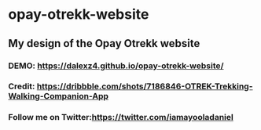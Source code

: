# opay-otrekk-website
## My design of the Opay Otrekk website
### DEMO: https://dalexz4.github.io/opay-otrekk-website/

### Credit: https://dribbble.com/shots/7186846-OTREK-Trekking-Walking-Companion-App

### Follow me on Twitter:https://twitter.com/iamayooladaniel
